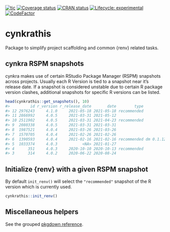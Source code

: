 
<!-- README.md is generated from README.Rmd. Please edit that file -->
<!-- badges: start -->

[![tic](https://github.com/cynkra/cynkrathis/workflows/tic/badge.svg?branch=master)](https://github.com/cynkra/cynkrathis/actions)
[![Coverage
status](https://codecov.io/gh/cynkra/cynkrathis/branch/main/graph/badge.svg)](https://codecov.io/github/cynkra/cynkrathis?branch=main)
[![CRAN
status](https://www.r-pkg.org/badges/version/cynkrathis)](https://www.r-pkg.org/badges/version/cynkrathis)
[![Lifecycle:
experimental](https://img.shields.io/badge/lifecycle-experimental-orange.svg)](https://lifecycle.r-lib.org/articles/stages.html#experimental)
[![CodeFactor](https://www.codefactor.io/repository/github/cynkra/cynkrathis/badge)](https://www.codefactor.io/repository/github/cynkra/cynkrathis)
<!-- badges: end -->

# cynkrathis

Package to simplify project scaffolding and common {renv} related tasks.

## cynkra RSPM snapshots

cynkra makes use of certain RStudio Package Manager (RSPM) snapshots
across projects. Usually each R Version is tied to a snapshot near it’s
release date. If a snapshot is considered unstable due to certain R
package version clashes, additional snapshots for specific R versions
can be listed.

``` r
head(cynkrathis::get_snapshots(), 10)
#>         id r_version r_release_date       date        type                                                              note
#> 12 2976243     4.1.0     2021-05-18 2021-05-18 recommended                              dm 0.2.1, tibble 3.1.2, pillar 1.6.1
#> 11 2866992     4.0.5     2021-03-31 2021-05-12                                                                              
#> 10 2511902     4.0.5     2021-03-31 2021-04-23 recommended                                                                  
#> 9  2080338     4.0.5     2021-03-31 2021-03-31                                                                   vctrs 0.3.7
#> 8  1987521     4.0.4     2021-03-26 2021-03-26                                                                   dplyr 1.0.5
#> 7  1570705     4.0.4     2021-02-26 2021-02-26                                                                   renv 0.13.0
#> 6  1390593     4.0.4     2021-02-16 2021-02-16 recommended dm 0.1.12, odbc 1.3.0, testthat 3.0.2, lifecycle 1.0.0, no hexbin
#> 5  1033374     4.0.3           <NA> 2021-01-27                                        dm >= 0.1.10, no hexbin, odbc >= 1.3.0
#> 4      351     4.0.3     2020-10-10 2020-10-13 recommended                                                  rmarkdown >= 2.5
#> 3      314     4.0.2     2020-06-22 2020-08-24                                                                dplyr >= 1.0.0
```

## Initialize {renv} with a given RSPM snapshot

By default `init_renv()` will select the `"recommended"` snapshot of the
R version which is currently used.

``` r
cynkrathis::init_renv()
```

## Miscellaneous helpers

See the grouped [pkgdown
reference](https://cynkrathis.cynkra.com/reference/index.html).
